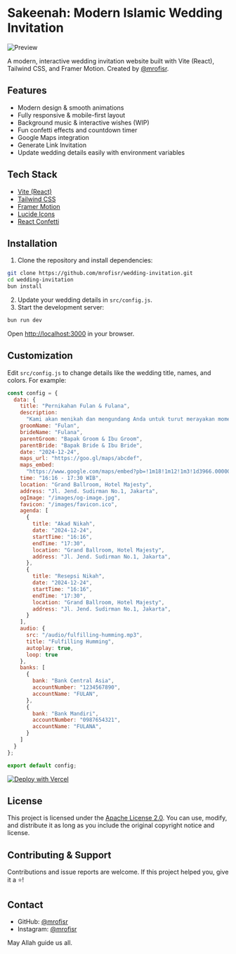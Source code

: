 # Sakeenah: Modern Islamic Wedding Invitation

![Preview](public/preview.png)

A modern, interactive wedding invitation website built with Vite (React), Tailwind CSS, and Framer Motion. Created by [@mrofisr](https://github.com/mrofisr).

## Features

- Modern design & smooth animations
- Fully responsive & mobile-first layout
- Background music & interactive wishes (WIP)
- Fun confetti effects and countdown timer
- Google Maps integration
- Generate Link Invitation
- Update wedding details easily with environment variables

## Tech Stack

- [Vite (React)](https://vite.dev/)
- [Tailwind CSS](https://tailwindcss.com/)
- [Framer Motion](https://www.framer.com/motion/)
- [Lucide Icons](https://lucide.dev/)
- [React Confetti](https://www.npmjs.com/package/react-confetti)

## Installation

1. Clone the repository and install dependencies:

```bash
git clone https://github.com/mrofisr/wedding-invitation.git
cd wedding-invitation
bun install
```

2. Update your wedding details in `src/config.js`.
3. Start the development server:

```bash
bun run dev
```

Open [http://localhost:3000](http://localhost:3000) in your browser.

## Customization

Edit `src/config.js` to change details like the wedding title, names, and colors. For example:

```JavaScript
const config = {
  data: {
    title: "Pernikahan Fulan & Fulana",
    description:
      "Kami akan menikah dan mengundang Anda untuk turut merayakan momen istimewa ini.",
    groomName: "Fulan",
    brideName: "Fulana",
    parentGroom: "Bapak Groom & Ibu Groom",
    parentBride: "Bapak Bride & Ibu Bride",
    date: "2024-12-24",
    maps_url: "https://goo.gl/maps/abcdef",
    maps_embed:
      "https://www.google.com/maps/embed?pb=!1m18!1m12!1m3!1d3966.0000000000005!2d106.8270733147699!3d-6.175392995514422!2m3!1f0!2f0!3f0!3m2!1i1024!2i768!4f13.1!3m3!1m2!1s0x2e69f4f1b6d7b1e7%3A0x2e69f4f1b6d7b1e7!2sMonumen%20Nasional!5e0!3m2!1sid!2sid!4v1633666820004!5m2!1sid!2sid",
    time: "16:16 - 17:30 WIB",
    location: "Grand Ballroom, Hotel Majesty",
    address: "Jl. Jend. Sudirman No.1, Jakarta",
    ogImage: "/images/og-image.jpg",
    favicon: "/images/favicon.ico",
    agenda: [
      {
        title: "Akad Nikah",
        date: "2024-12-24",
        startTime: "16:16",
        endTime: "17:30",
        location: "Grand Ballroom, Hotel Majesty",
        address: "Jl. Jend. Sudirman No.1, Jakarta",
      },
      {
        title: "Resepsi Nikah",
        date: "2024-12-24",
        startTime: "16:16",
        endTime: "17:30",
        location: "Grand Ballroom, Hotel Majesty",
        address: "Jl. Jend. Sudirman No.1, Jakarta",
      }
    ],
    audio: {
      src: "/audio/fulfilling-humming.mp3",
      title: "Fulfilling Humming",
      autoplay: true,
      loop: true
    },
    banks: [
      {
        bank: "Bank Central Asia",
        accountNumber: "1234567890",
        accountName: "FULAN",
      },
      {
        bank: "Bank Mandiri",
        accountNumber: "0987654321",
        accountName: "FULANA",
      }
    ]
  }
};

export default config;

```

[![Deploy with Vercel](https://vercel.com/button)](https://vercel.com/import/git?s=https://github.com/mrofisr/islamic-wedding-invitation)

## License

This project is licensed under the [Apache License 2.0](https://opensource.org/licenses/Apache-2.0). You can use, modify, and distribute it as long as you include the original copyright notice and license.

## Contributing & Support

Contributions and issue reports are welcome. If this project helped you, give it a ⭐️!

## Contact

- GitHub: [@mrofisr](https://github.com/mrofisr)
- Instagram: [@mrofisr](https://instagram.com/mrofisr)

May Allah guide us all.
